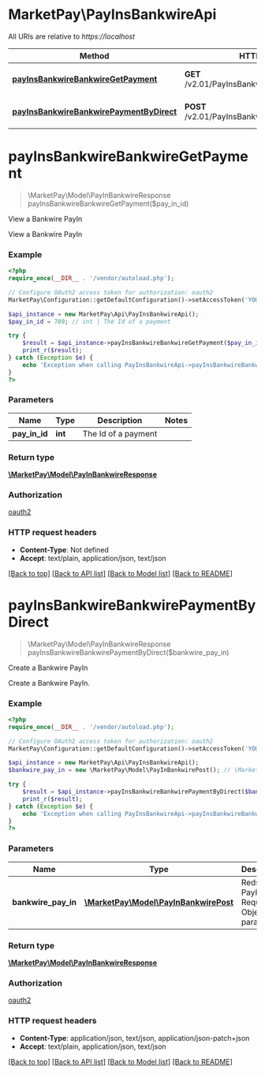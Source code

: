# MarketPay\PayInsBankwireApi

All URIs are relative to *https://localhost*

Method | HTTP request | Description
------------- | ------------- | -------------
[**payInsBankwireBankwireGetPayment**](PayInsBankwireApi.md#payInsBankwireBankwireGetPayment) | **GET** /v2.01/PayInsBankwire/payments/{PayInId} | View a Bankwire PayIn
[**payInsBankwireBankwirePaymentByDirect**](PayInsBankwireApi.md#payInsBankwireBankwirePaymentByDirect) | **POST** /v2.01/PayInsBankwire/payments/direct | Create a Bankwire PayIn


# **payInsBankwireBankwireGetPayment**
> \MarketPay\Model\PayInBankwireResponse payInsBankwireBankwireGetPayment($pay_in_id)

View a Bankwire PayIn

View a Bankwire PayIn

### Example
```php
<?php
require_once(__DIR__ . '/vendor/autoload.php');

// Configure OAuth2 access token for authorization: oauth2
MarketPay\Configuration::getDefaultConfiguration()->setAccessToken('YOUR_ACCESS_TOKEN');

$api_instance = new MarketPay\Api\PayInsBankwireApi();
$pay_in_id = 789; // int | The Id of a payment

try {
    $result = $api_instance->payInsBankwireBankwireGetPayment($pay_in_id);
    print_r($result);
} catch (Exception $e) {
    echo 'Exception when calling PayInsBankwireApi->payInsBankwireBankwireGetPayment: ', $e->getMessage(), PHP_EOL;
}
?>
```

### Parameters

Name | Type | Description  | Notes
------------- | ------------- | ------------- | -------------
 **pay_in_id** | **int**| The Id of a payment |

### Return type

[**\MarketPay\Model\PayInBankwireResponse**](../Model/PayInBankwireResponse.md)

### Authorization

[oauth2](../../README.md#oauth2)

### HTTP request headers

 - **Content-Type**: Not defined
 - **Accept**: text/plain, application/json, text/json

[[Back to top]](#) [[Back to API list]](../../README.md#documentation-for-api-endpoints) [[Back to Model list]](../../README.md#documentation-for-models) [[Back to README]](../../README.md)

# **payInsBankwireBankwirePaymentByDirect**
> \MarketPay\Model\PayInBankwireResponse payInsBankwireBankwirePaymentByDirect($bankwire_pay_in)

Create a Bankwire PayIn

Create a Bankwire PayIn.

### Example
```php
<?php
require_once(__DIR__ . '/vendor/autoload.php');

// Configure OAuth2 access token for authorization: oauth2
MarketPay\Configuration::getDefaultConfiguration()->setAccessToken('YOUR_ACCESS_TOKEN');

$api_instance = new MarketPay\Api\PayInsBankwireApi();
$bankwire_pay_in = new \MarketPay\Model\PayInBankwirePost(); // \MarketPay\Model\PayInBankwirePost | Redsys PayIn Request Object params

try {
    $result = $api_instance->payInsBankwireBankwirePaymentByDirect($bankwire_pay_in);
    print_r($result);
} catch (Exception $e) {
    echo 'Exception when calling PayInsBankwireApi->payInsBankwireBankwirePaymentByDirect: ', $e->getMessage(), PHP_EOL;
}
?>
```

### Parameters

Name | Type | Description  | Notes
------------- | ------------- | ------------- | -------------
 **bankwire_pay_in** | [**\MarketPay\Model\PayInBankwirePost**](../Model/PayInBankwirePost.md)| Redsys PayIn Request Object params | [optional]

### Return type

[**\MarketPay\Model\PayInBankwireResponse**](../Model/PayInBankwireResponse.md)

### Authorization

[oauth2](../../README.md#oauth2)

### HTTP request headers

 - **Content-Type**: application/json, text/json, application/json-patch+json
 - **Accept**: text/plain, application/json, text/json

[[Back to top]](#) [[Back to API list]](../../README.md#documentation-for-api-endpoints) [[Back to Model list]](../../README.md#documentation-for-models) [[Back to README]](../../README.md)

